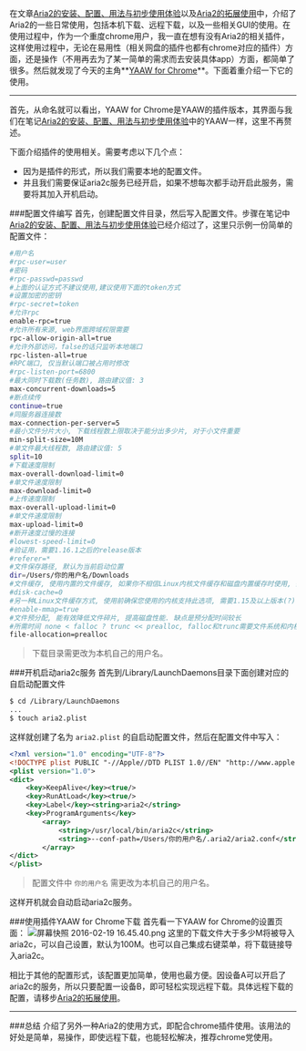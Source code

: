 在文章[Aria2的安装、配置、用法与初步使用体验](https://github.com/MeiXXD/SourceTree/blob/master/Aria2%E7%9A%84%E5%AE%89%E8%A3%85%E3%80%81%E9%85%8D%E7%BD%AE%E3%80%81%E7%94%A8%E6%B3%95%E4%B8%8E%E5%88%9D%E6%AD%A5%E4%BD%BF%E7%94%A8%E4%BD%93%E9%AA%8C.md)以及[Aria2的拓展使用](https://github.com/MeiXXD/SourceTree/blob/master/Aria2%E7%9A%84%E6%8B%93%E5%B1%95%E4%BD%BF%E7%94%A8.md)中，介绍了Aria2的一些日常使用，包括本机下载、远程下载，以及一些相关GUI的使用。在使用过程中，作为一个重度chrome用户，我一直在想有没有Aria2的相关插件，这样使用过程中，无论在易用性（相关网盘的插件也都有chrome对应的插件）方面，还是操作（不用再去为了某一简单的需求而去安装具体app）方面，都简单了很多。然后就发现了今天的主角**[YAAW for Chrome](https://chrome.google.com/webstore/detail/dennnbdlpgjgbcjfgaohdahloollfgoc)**。下面着重介绍一下它的使用。

---
首先，从命名就可以看出，YAAW for Chrome是YAAW的插件版本，其界面与我们在笔记[Aria2的安装、配置、用法与初步使用体验](https://github.com/MeiXXD/SourceTree/blob/master/Aria2%E7%9A%84%E5%AE%89%E8%A3%85%E3%80%81%E9%85%8D%E7%BD%AE%E3%80%81%E7%94%A8%E6%B3%95%E4%B8%8E%E5%88%9D%E6%AD%A5%E4%BD%BF%E7%94%A8%E4%BD%93%E9%AA%8C.md)中的YAAW一样，这里不再赘述。

下面介绍插件的使用相关。需要考虑以下几个点：
* 因为是插件的形式，所以我们需要本地的配置文件。
* 并且我们需要保证aria2c服务已经开启，如果不想每次都手动开启此服务，需要将其加入开机启动。

###配置文件编写
首先，创建配置文件目录，然后写入配置文件。步骤在笔记中[Aria2的安装、配置、用法与初步使用体验](https://github.com/MeiXXD/SourceTree/blob/master/Aria2%E7%9A%84%E5%AE%89%E8%A3%85%E3%80%81%E9%85%8D%E7%BD%AE%E3%80%81%E7%94%A8%E6%B3%95%E4%B8%8E%E5%88%9D%E6%AD%A5%E4%BD%BF%E7%94%A8%E4%BD%93%E9%AA%8C.md)已经介绍过了，这里只示例一份简单的配置文件：

```sh
#用户名
#rpc-user=user
#密码
#rpc-passwd=passwd
#上面的认证方式不建议使用,建议使用下面的token方式
#设置加密的密钥
#rpc-secret=token
#允许rpc
enable-rpc=true
#允许所有来源, web界面跨域权限需要
rpc-allow-origin-all=true
#允许外部访问，false的话只监听本地端口
rpc-listen-all=true
#RPC端口, 仅当默认端口被占用时修改
#rpc-listen-port=6800
#最大同时下载数(任务数), 路由建议值: 3
max-concurrent-downloads=5
#断点续传
continue=true
#同服务器连接数
max-connection-per-server=5
#最小文件分片大小, 下载线程数上限取决于能分出多少片, 对于小文件重要
min-split-size=10M
#单文件最大线程数, 路由建议值: 5
split=10
#下载速度限制
max-overall-download-limit=0
#单文件速度限制
max-download-limit=0
#上传速度限制
max-overall-upload-limit=0
#单文件速度限制
max-upload-limit=0
#断开速度过慢的连接
#lowest-speed-limit=0
#验证用，需要1.16.1之后的release版本
#referer=*
#文件保存路径, 默认为当前启动位置
dir=/Users/你的用户名/Downloads
#文件缓存, 使用内置的文件缓存, 如果你不相信Linux内核文件缓存和磁盘内置缓存时使用, 需要1.16及以上版本
#disk-cache=0
#另一种Linux文件缓存方式, 使用前确保您使用的内核支持此选项, 需要1.15及以上版本(?)
#enable-mmap=true
#文件预分配, 能有效降低文件碎片, 提高磁盘性能. 缺点是预分配时间较长
#所需时间 none < falloc ? trunc << prealloc, falloc和trunc需要文件系统和内核支持
file-allocation=prealloc
```

>下载目录需更改为本机自己的用户名。

###开机启动aria2c服务
首先到/Library/LaunchDaemons目录下面创建对应的自启动配置文件

```sh
$ cd /Library/LaunchDaemons
...
$ touch aria2.plist
```

这样就创建了名为 `aria2.plist` 的自启动配置文件，然后在配置文件中写入：

```xml
<?xml version="1.0" encoding="UTF-8"?>
<!DOCTYPE plist PUBLIC "-//Apple//DTD PLIST 1.0//EN" "http://www.apple.com/DTDs/PropertyList-1.0.dtd">
<plist version="1.0">
<dict>
	<key>KeepAlive</key><true/>
	<key>RunAtLoad</key><true/>
	<key>Label</key><string>aria2</string>
	<key>ProgramArguments</key>
		<array>
			<string>/usr/local/bin/aria2c</string>
			<string>--conf-path=/Users/你的用户名/.aria2/aria2.conf</string>
		</array>
</dict>
</plist>
```

>配置文件中 `你的用户名` 需更改为本机自己的用户名。

这样开机就会自动启动aria2c服务。

###使用插件YAAW for Chrome下载
首先看一下YAAW for Chrome的设置页面：
![屏幕快照 2016-02-19 16.45.40.png](https://ooo.0o0.ooo/2016/02/22/56cbd8862bdf6.png)
这里的下载文件大于多少M将被导入aria2c，可以自己设置，默认为100M。也可以自己集成右键菜单，将下载链接导入aria2c。

相比于其他的配置形式，该配置更加简单，使用也最方便。因设备A可以开启了aria2c的服务，所以只要配置一设备B，即可轻松实现远程下载。具体远程下载的配置，请移步[Aria2的拓展使用](https://github.com/MeiXXD/SourceTree/blob/master/Aria2%E7%9A%84%E6%8B%93%E5%B1%95%E4%BD%BF%E7%94%A8.md)。

---
###总结
介绍了另外一种Aria2的使用方式，即配合chrome插件使用。该用法的好处是简单，易操作，即使远程下载，也能轻松解决，推荐chrome党使用。